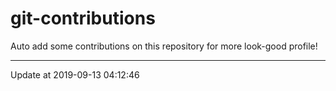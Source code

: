 # git-contributions

Auto add some contributions on this repository for more look-good profile!

---

Update at 2019-09-13 04:12:46
